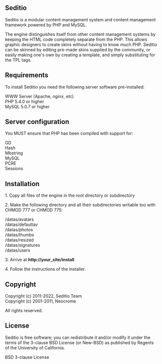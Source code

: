 <h2>Seditio</h2>

Seditio is a modular content management system and content management framework powered by PHP and MySQL.

The engine distinguishes itself from other content management systems by keeping the HTML code completely separate from the PHP. 
This allows graphic designers to create skins without having to know much PHP. Seditio can be skinned by editing pre-made skins 
supplied by the community, or easily making one's own by creating a template, and simply substituting for the TPL tags.

<h2>Requirements</h2>

To install Seditio you need the following server software pre-installed:

<p>WWW Server (Apache, nginx, etc)<br />
PHP 5.4.0 or higher<br />
MySQL 5.0.7 or higher</p>

<h2>Server configuration</h2>

<p>You MUST ensure that PHP has been compiled with support for:</p>

<p>GD<br />
Hash<br />
Mbstring<br />
MySQL<br />
PCRE<br />
Sessions</p>

<h2>Installation</h2>

<p>1. Copy all files of the engine in the root directory or subdirectory</p>

<p>2. Make the following directory and all their subdirectories writable too with CHMOD 777 or CHMOD 775:</p>

<p>/datas/avatars<br />
/datas/defaultav<br />
/datas/photos<br />
/datas/thumbs<br />
/datas/resized<br />
/datas/signatures<br />
/datas/users</p>

<p>3. Arrive at <strong>http://your_site/install</strong></p>

<p>4. Follow the instructions of the installer.</p>

<h2>Copyright</h2>

<p>Copyright (c) 2011-2022, Seditio Team<br />
Copyright (c) 2001-2011, Neocrome</p>

<p>All rights reserved.</p>

<h2>License</h2>

<p>Seditio is free software; you can redistribute it and/or modify it under the terms of the 3-clause BSD License (or New-BSD) 
as published by Regents of the University of California.</p>

<p>BSD 3-clause License</p>

